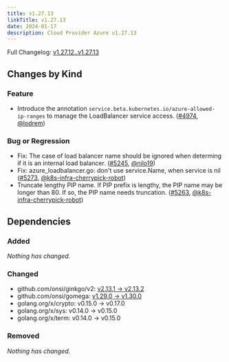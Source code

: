 ```yaml
---
title: v1.27.13
linkTitle: v1.27.13
date: 2024-01-17
description: Cloud Provider Azure v1.27.13
---
```

Full Changelog: [v1.27.12..v1.27.13](https://github.com/kubernetes-sigs/cloud-provider-azure/compare/v1.27.12...v1.27.13)

## Changes by Kind

### Feature

- Introduce the annotation `service.beta.kubernetes.io/azure-allowed-ip-ranges` to manage the LoadBalancer service access. ([#4974](https://github.com/kubernetes-sigs/cloud-provider-azure/pull/4974), [@lodrem](https://github.com/lodrem))

### Bug or Regression

- Fix: The case of load balancer name should be ignored when determing if it is an internal load balancer. ([#5245](https://github.com/kubernetes-sigs/cloud-provider-azure/pull/5245), [@nilo19](https://github.com/nilo19))
- Fix: azure_loadbalancer.go: don't use service.Name, when service is nil ([#5273](https://github.com/kubernetes-sigs/cloud-provider-azure/pull/5273), [@k8s-infra-cherrypick-robot](https://github.com/k8s-infra-cherrypick-robot))
- Truncate lengthy PIP name. If PIP prefix is lengthy, the PIP name may be longer than 80. If so, the PIP name needs truncation. ([#5263](https://github.com/kubernetes-sigs/cloud-provider-azure/pull/5263), [@k8s-infra-cherrypick-robot](https://github.com/k8s-infra-cherrypick-robot))

## Dependencies

### Added
_Nothing has changed._

### Changed
- github.com/onsi/ginkgo/v2: [v2.13.1 → v2.13.2](https://github.com/onsi/ginkgo/v2/compare/v2.13.1...v2.13.2)
- github.com/onsi/gomega: [v1.29.0 → v1.30.0](https://github.com/onsi/gomega/compare/v1.29.0...v1.30.0)
- golang.org/x/crypto: v0.15.0 → v0.17.0
- golang.org/x/sys: v0.14.0 → v0.15.0
- golang.org/x/term: v0.14.0 → v0.15.0

### Removed
_Nothing has changed._
